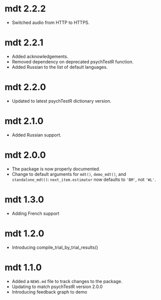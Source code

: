 # mdt 2.2.2

* Switched audio from HTTP to HTTPS.

# mdt 2.2.1

* Added acknowledgements.
* Removed dependency on deprecated psychTestR function.
* Added Russian to the list of default languages.

# mdt 2.2.0

* Updated to latest psychTestR dictionary version.

# mdt 2.1.0

* Added Russian support.

# mdt 2.0.0

* The package is now properly documented.
* Change to default arguments for `mdt()`, `demo_mdt()`,
and `standalone_mdt()`: 
`next_item.estimator` now defaults to `'BM'`, not `'WL'`.

# mdt 1.3.0

* Adding French support

# mdt 1.2.0

* Introducing compile_trial_by_trial_results()

# mdt 1.1.0

* Added a `NEWS.md` file to track changes to the package.
* Updating to match psychTestR version 2.0.0
* Introducing feedback graph to demo
